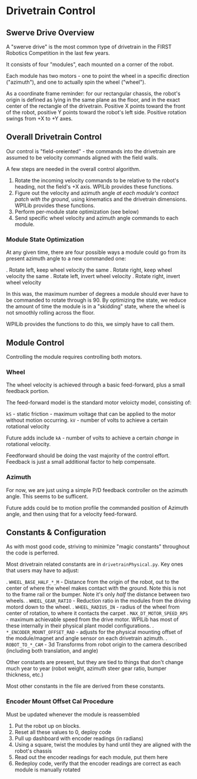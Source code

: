 # Drivetrain Control

## Swerve Drive Overview

A "swerve drive" is the most common type of drivetrain in the FIRST Robotics Competition in the last few years.

It consists of four "modules", each mounted on a corner of the robot.

Each module has two motors - one to point the wheel in a specific direction ("azimuth"), and one to actually spin the wheel ("wheel").

As a coordinate frame reminder: for our rectangular chassis, the robot's origin is defined as lying in the same plane as the floor, and in the exact center of the rectangle of the drivetrain. Positive X points toward the front of the robot, positive Y points toward the robot's left side. Positive rotation swings from +X to +Y axes.

## Overall Drivetrain Control

Our control is "field-oreiented" - the commands into the drivetrain are assumed to be velocity commands aligned with the field walls.

A few steps are needed in the overall control algorithm.

1. Rotate the incoming velocity commands to be relative to the robot's heading, not the field's +X axis. WPILib provides these functions.
2. Figure out the velocity and azimuth angle _at each module's contact patch with the ground_, using kinematics and the drivetrain dimensions. WPILib provides these functions.
3. Perform per-module state optimization (see below)
4. Send specific wheel velocity and azimuth angle commands to each module.

### Module State Optimization

At any given time, there are four possible ways a module could go from its present azimuth angle to a new commanded one:

. Rotate left, keep wheel velocity the same
. Rotate right, keep wheel velocity the same
. Rotate left, invert wheel velocity
. Rotate right, invert wheel velocity

In this was, the maximum number of degrees a module should ever have to be commanded to rotate through is 90. By optimizing the state, we reduce the amount of time the module is in a "skidding" state, where the wheel is not smoothly rolling across the floor.

WPILib provides the functions to do this, we simply have to call them.

## Module Control

Controlling the module requires controlling both motors.

### Wheel

The wheel velocity is achieved through a basic feed-forward, plus a small feedback portion.

The feed-forward model is the standard motor veloicty model, consisting of:

`kS` - static friction - maximum voltage that can be applied to the motor without motion occurring.
`kV` - number of volts to achieve a certain rotational velocity

Future adds include `kA` - number of volts to achieve a certain _change_ in rotational velocity.

Feedforward should be doing the vast majority of the control effort. Feedback is just a small additional factor to help compensate.

### Azimuth

For now, we are just using a simple P/D feedback controller on the azimuth angle. This seems to be sufficent.

Future adds could be to motion profile the commanded position of Azimuth angle, and then using that for a velocity feed-forward.

## Constants & Configuration

As with most good code, striving to minimize "magic constants" throughout the code is perferred.

Most drivetrain related constants are in `drivetrainPhysical.py`. Key ones that users may have to adjust:

. `WHEEL_BASE_HALF_*_M` - Distance from the origin of the robot, out to the center of where the wheel makes contact with the ground. Note this is not to the frame rail or the bumper. Note it's only _half_ the distance between two wheels.
. `WHEEL_GEAR_RATIO` - Reduction ratio in the modules from the driving motord down to the wheel.
. `WHEEL_RADIUS_IN` - radius of the wheel from center of rotation, to where it contacts the carpet
. `MAX_DT_MOTOR_SPEED_RPS` - maximum achievable speed from the drive motor. WPILib has most of these internally in their physical plant model configurations. 
. `*_ENCODER_MOUNT_OFFSET_RAD` - adjusts for the physical mounting offset of the module/magnet and angle sensor on each drivetrain azimuth. 
. `ROBOT_TO_*_CAM` - 3d Transforms from robot origin to the camera described (including both translation, and angle)

Other constants are present, but they are tied to things that don't change much year to year (robot weight, azimuth steer gear ratio, bumper thickness, etc.)

Most other constants in the file are derived from these constants.

### Encoder Mount Offset Cal Procedure

Must be updated whenever the module is reassembled

1. Put the robot up on blocks.
2. Reset all these values to 0, deploy code
3. Pull up dashboard with encoder readings (in radians)
4. Using a square, twist the modules by hand until they are aligned with the robot's chassis
5. Read out the encoder readings for each module, put them here
6. Redeploy code, verify that the  encoder readings are correct as each module is manually rotated

